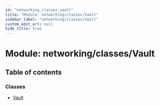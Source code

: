 ```yaml
---
id: "networking_classes_vault"
title: "Module: networking/classes/Vault"
sidebar_label: "networking/classes/Vault"
custom_edit_url: null
hide_title: true
---
```


# Module: networking/classes/Vault

## Table of contents

### Classes

- [Vault](../classes/networking_classes_vault.vault.md)
